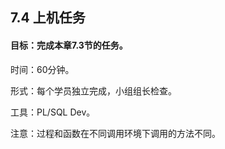 ## 7.4  上机任务


#### 目标：完成本章7.3节的任务。

 


时间：60分钟。

 


形式：每个学员独立完成，小组组长检查。 

 


工具：PL/SQL Dev。

 

注意：过程和函数在不同调用环境下调用的方法不同。

 

 

 

 

 


